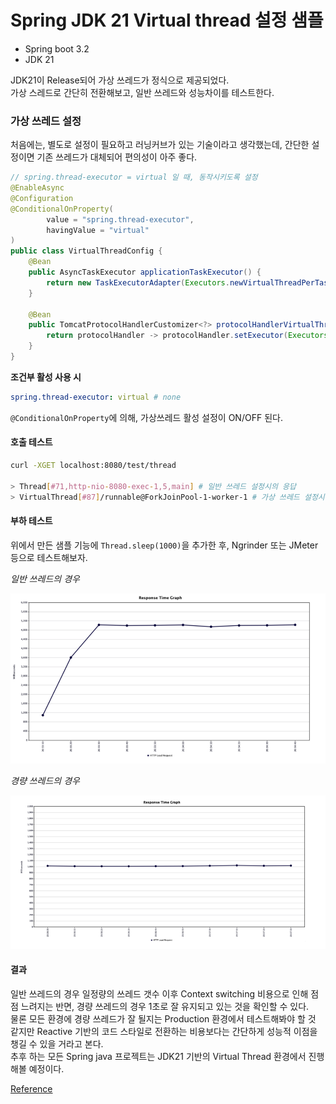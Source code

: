 # Spring JDK 21 Virtual thread 설정 샘플

- Spring boot 3.2
- JDK 21

JDK21이 Release되어 가상 쓰레드가 정식으로 제공되었다.   
가상 스레드로 간단히 전환해보고, 일반 쓰레드와 성능차이를 테스트한다.   

### 가상 쓰레드 설정

처음에는, 별도로 설정이 필요하고 러닝커브가 있는 기술이라고 생각했는데, 간단한 설정이면 기존 쓰레드가 대체되어 편의성이 아주 좋다.   

```java
// spring.thread-executor = virtual 일 때, 동작시키도록 설정
@EnableAsync
@Configuration
@ConditionalOnProperty(
        value = "spring.thread-executor",
        havingValue = "virtual"
)
public class VirtualThreadConfig {
    @Bean
    public AsyncTaskExecutor applicationTaskExecutor() {
        return new TaskExecutorAdapter(Executors.newVirtualThreadPerTaskExecutor());
    }

    @Bean
    public TomcatProtocolHandlerCustomizer<?> protocolHandlerVirtualThreadExecutorCustomizer() {
        return protocolHandler -> protocolHandler.setExecutor(Executors.newVirtualThreadPerTaskExecutor());
    }
}
```

**조건부 활성 사용 시**
```yaml
spring.thread-executor: virtual # none
```

`@ConditionalOnProperty`에 의해, 가상쓰레드 활성 설정이 ON/OFF 된다.   

#### 호출 테스트

```bash
curl -XGET localhost:8080/test/thread

> Thread[#71,http-nio-8080-exec-1,5,main] # 일반 쓰레드 설정시의 응답
> VirtualThread[#87]/runnable@ForkJoinPool-1-worker-1 # 가상 쓰레드 설정시의 응답
```

#### 부하 테스트

위에서 만든 샘플 기능에 `Thread.sleep(1000)`을 추가한 후, Ngrinder 또는 JMeter 등으로 테스트해보자.   

*일반 쓰레드의 경우*

![img.png](img.png)

*경량 쓰레드의 경우*

![img_1.png](img_1.png)

#### 결과 

일반 쓰레드의 경우 일정량의 쓰레드 갯수 이후 Context switching 비용으로 인해 점점 느려지는 반면, 경량 쓰레드의 경우 1초로 잘 유지되고 있는 것을 확인할 수 있다.   
물론 모든 환경에 경량 쓰레드가 잘 될지는 Production 환경에서 테스트해봐야 할 것 같지만 Reactive 기반의 코드 스타일로 전환하는 비용보다는 간단하게 성능적 이점을 챙길 수 있을 거라고 본다.   
추후 하는 모든 Spring java 프로젝트는 JDK21 기반의 Virtual Thread 환경에서 진행해볼 예정이다. 

[Reference][ref]

[ref]: https://www.baeldung.com/spring-6-virtual-threads
